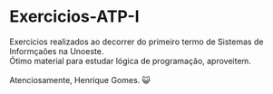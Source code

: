 # Exercicios-ATP-I
Exercicios realizados ao decorrer do primeiro termo de Sistemas de Informçaões na Unoeste.<br />
Ótimo material para estudar lógica de programação, aproveitem.<br /><br />
Atenciosamente, Henrique Gomes.
😺

